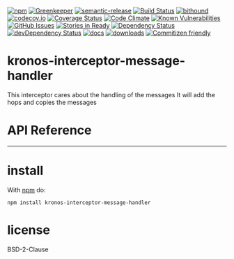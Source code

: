 [![npm](https://img.shields.io/npm/v/kronos-interceptor-message-handler.svg)](https://www.npmjs.com/package/kronos-interceptor-message-handler)
[![Greenkeeper](https://badges.greenkeeper.io/Kronos-Integration/kronos-interceptor-message-handler.svg)](https://greenkeeper.io/)
[![semantic-release](https://img.shields.io/badge/%20%20%F0%9F%93%A6%F0%9F%9A%80-semantic--release-e10079.svg)](https://github.com/Kronos-Integration/kronos-interceptor-message-handler)
[![Build Status](https://secure.travis-ci.org/Kronos-Integration/kronos-interceptor-message-handler.png)](http://travis-ci.org/Kronos-Integration/kronos-interceptor-message-handler)
[![bithound](https://www.bithound.io/github/Kronos-Integration/kronos-interceptor-message-handler/badges/score.svg)](https://www.bithound.io/github/Kronos-Integration/kronos-interceptor-message-handler)
[![codecov.io](http://codecov.io/github/Kronos-Integration/kronos-interceptor-message-handler/coverage.svg?branch=master)](http://codecov.io/github/Kronos-Integration/kronos-interceptor-message-handler?branch=master)
[![Coverage Status](https://coveralls.io/repos/Kronos-Integration/kronos-interceptor-message-handler/badge.svg)](https://coveralls.io/r/Kronos-Integration/kronos-interceptor-message-handler)
[![Code Climate](https://codeclimate.com/github/Kronos-Integration/kronos-interceptor-message-handler/badges/gpa.svg)](https://codeclimate.com/github/Kronos-Integration/kronos-interceptor-message-handler)
[![Known Vulnerabilities](https://snyk.io/test/github/Kronos-Integration/kronos-interceptor-message-handler/badge.svg)](https://snyk.io/test/github/Kronos-Integration/kronos-interceptor-message-handler)
[![GitHub Issues](https://img.shields.io/github/issues/Kronos-Integration/kronos-interceptor-message-handler.svg?style=flat-square)](https://github.com/Kronos-Integration/kronos-interceptor-message-handler/issues)
[![Stories in Ready](https://badge.waffle.io/Kronos-Integration/kronos-interceptor-message-handler.svg?label=ready&title=Ready)](http://waffle.io/Kronos-Integration/kronos-interceptor-message-handler)
[![Dependency Status](https://david-dm.org/Kronos-Integration/kronos-interceptor-message-handler.svg)](https://david-dm.org/Kronos-Integration/kronos-interceptor-message-handler)
[![devDependency Status](https://david-dm.org/Kronos-Integration/kronos-interceptor-message-handler/dev-status.svg)](https://david-dm.org/Kronos-Integration/kronos-interceptor-message-handler#info=devDependencies)
[![docs](http://inch-ci.org/github/Kronos-Integration/kronos-interceptor-message-handler.svg?branch=master)](http://inch-ci.org/github/Kronos-Integration/kronos-interceptor-message-handler)
[![downloads](http://img.shields.io/npm/dm/kronos-interceptor-message-handler.svg?style=flat-square)](https://npmjs.org/package/kronos-interceptor-message-handler)
[![Commitizen friendly](https://img.shields.io/badge/commitizen-friendly-brightgreen.svg)](http://commitizen.github.io/cz-cli/)

kronos-interceptor-message-handler
=====
This interceptor cares about the handling of the messages
It will add the hops and copies the messages

# API Reference

* * *

install
=======

With [npm](http://npmjs.org) do:

```shell
npm install kronos-interceptor-message-handler
```

license
=======

BSD-2-Clause

